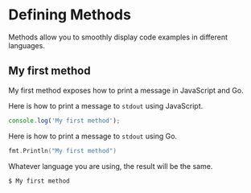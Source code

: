 # Defining Methods

Methods allow you to smoothly display code examples in different languages.

## My first method

My first method exposes how to print a message in JavaScript and Go.

Here is how to print a message to `stdout` using JavaScript.

```js
console.log('My first method');
```

Here is how to print a message to `stdout` using Go.

```go
fmt.Println("My first method")
```

Whatever language you are using, the result will be the same.

```bash
$ My first method
```
